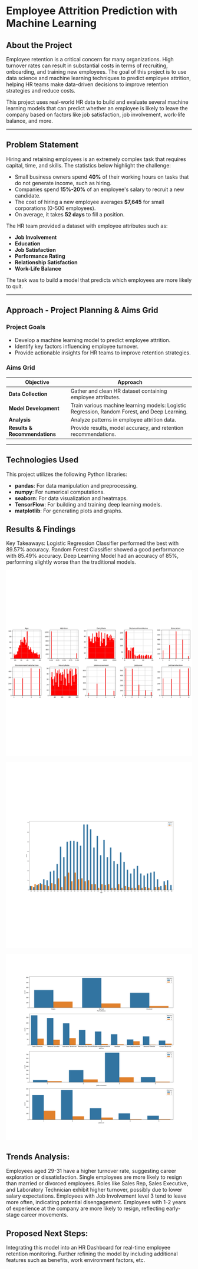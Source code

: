 # Employee Attrition Prediction with Machine Learning

## About the Project

Employee retention is a critical concern for many organizations. High turnover rates can result in substantial costs in terms of recruiting, onboarding, and training new employees. The goal of this project is to use data science and machine learning techniques to predict employee attrition, helping HR teams make data-driven decisions to improve retention strategies and reduce costs.

This project uses real-world HR data to build and evaluate several machine learning models that can predict whether an employee is likely to leave the company based on factors like job satisfaction, job involvement, work-life balance, and more.

---

## Problem Statement

Hiring and retaining employees is an extremely complex task that requires capital, time, and skills. The statistics below highlight the challenge:

- Small business owners spend **40%** of their working hours on tasks that do not generate income, such as hiring.
- Companies spend **15%-20%** of an employee's salary to recruit a new candidate.
- The cost of hiring a new employee averages **$7,645** for small corporations (0-500 employees).
- On average, it takes **52 days** to fill a position.

The HR team provided a dataset with employee attributes such as:
- **Job Involvement**
- **Education**
- **Job Satisfaction**
- **Performance Rating**
- **Relationship Satisfaction**
- **Work-Life Balance**

The task was to build a model that predicts which employees are more likely to quit.

---

## Approach - Project Planning & Aims Grid

### Project Goals
- Develop a machine learning model to predict employee attrition.
- Identify key factors influencing employee turnover.
- Provide actionable insights for HR teams to improve retention strategies.

### Aims Grid

| **Objective**                 | **Approach**                                                     |
|-------------------------------|------------------------------------------------------------------|
| **Data Collection**            | Gather and clean HR dataset containing employee attributes.     |
| **Model Development**          | Train various machine learning models: Logistic Regression, Random Forest, and Deep Learning. |
| **Analysis**                   | Analyze patterns in employee attrition data.                    |
| **Results & Recommendations**  | Provide results, model accuracy, and retention recommendations. |

---

## Technologies Used

This project utilizes the following Python libraries:

- **pandas**: For data manipulation and preprocessing.
- **numpy**: For numerical computations.
- **seaborn**: For data visualization and heatmaps.
- **TensorFlow**: For building and training deep learning models.
- **matplotlib**: For generating plots and graphs.

## Results & Findings
Key Takeaways:
Logistic Regression Classifier performed the best with 89.57% accuracy.
Random Forest Classifier showed a good performance with 85.49% accuracy.
Deep Learning Model had an accuracy of 85%, performing slightly worse than the traditional models.

![image alt](https://github.com/MuhammadEmaaz/Employee-Attrition-Prediction-with-Machine-Learning/blob/main/results/1.%20Features%20Histogram.png?raw=true)

![image alt](https://github.com/MuhammadEmaaz/Employee-Attrition-Prediction-with-Machine-Learning/blob/main/results/3.%20Age%20vs%20Attrition.png?raw=true)

![image alt](https://github.com/MuhammadEmaaz/Employee-Attrition-Prediction-with-Machine-Learning/blob/main/results/4.%20Multiple%20Features%20Analysis.png?raw=true)

## Trends Analysis:
Employees aged 29-31 have a higher turnover rate, suggesting career exploration or dissatisfaction.
Single employees are more likely to resign than married or divorced employees.
Roles like Sales Rep, Sales Executive, and Laboratory Technician exhibit higher turnover, possibly due to lower salary expectations.
Employees with Job Involvement level 3 tend to leave more often, indicating potential disengagement.
Employees with 1-2 years of experience at the company are more likely to resign, reflecting early-stage career movements.

## Proposed Next Steps:
Integrating this model into an HR Dashboard for real-time employee retention monitoring.
Further refining the model by including additional features such as benefits, work environment factors, etc.


